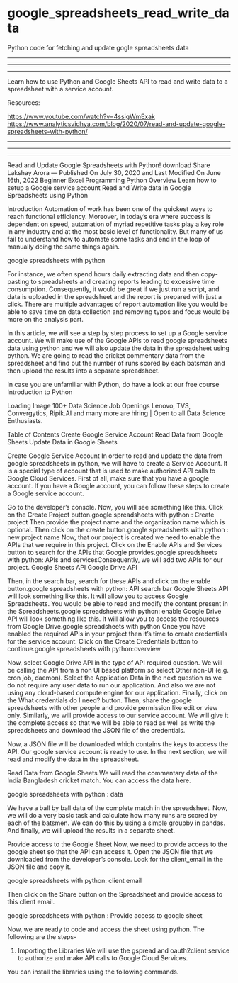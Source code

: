 # google_spreadsheets_read_write_data
Python code for fetching and update gogle spreadsheets data 


-------------------------------------------------------------------------------------------------------------
-------------------------------------------------------------------------------------------------------------
-------------------------------------------------------------------------------------------------------------

Learn how to use Python and Google Sheets API to read and write data to a spreadsheet with a service account. 

Resources:

https://www.youtube.com/watch?v=4ssigWmExak
https://www.analyticsvidhya.com/blog/2020/07/read-and-update-google-spreadsheets-with-python/



-------------------------------------------------------------------------------------------------------------
-------------------------------------------------------------------------------------------------------------
-------------------------------------------------------------------------------------------------------------


Read and Update Google Spreadsheets with Python!
download
Share
Lakshay Arora — Published On July 30, 2020 and Last Modified On June 16th, 2022
Beginner Excel Programming Python
Overview
Learn how to setup a Google service account
Read and Write data in Google Spreadsheets using Python
 

Introduction
Automation of work has been one of the quickest ways to reach functional efficiency. Moreover, in today’s era where success is dependent on speed, automation of myriad repetitive tasks play a key role in any industry and at the most basic level of functionality. But many of us fail to understand how to automate some tasks and end in the loop of manually doing the same things again.

google spreadsheets with python

For instance, we often spend hours daily extracting data and then copy-pasting to spreadsheets and creating reports leading to excessive time consumption. Consequently, it would be great if we just run a script, and data is uploaded in the spreadsheet and the report is prepared with just a click. There are multiple advantages of report automation like you would be able to save time on data collection and removing typos and focus would be more on the analysis part.

In this article, we will see a step by step process to set up a Google service account. We will make use of the Google APIs to read google spreadsheets data using python and we will also update the data in the spreadsheet using python. We are going to read the cricket commentary data from the spreadsheet and find out the number of runs scored by each batsman and then upload the results into a separate spreadsheet.

In case you are unfamiliar with Python, do have a look at our free course Introduction to Python

Loading Image
100+ Data Science Job Openings
Lenovo, TVS, Convergytics, Ripik.AI and many more are hiring | Open to all Data Science Enthusiasts.
 

Table of Contents
Create Google Service Account
Read Data from Google Sheets
Update Data in Google Sheets
 

Create Google Service Account
In order to read and update the data from google spreadsheets in python, we will have to create a Service Account. It is a special type of account that is used to make authorized API calls to Google Cloud Services. First of all, make sure that you have a google account. If you have a Google account, you can follow these steps to create a Google service account.

Go to the developer’s console.  Now, you will see something like this. Click on the Create Project button.google spreadsheets with python : Create project
Then provide the project name and the organization name which is optional. Then click on the create button.google spreadsheets with python : new project name
Now, that our project is created we need to enable the APIs that we require in this project. Click on the Enable APIs and Services button to search for the APIs that Google provides.google spreadsheets with python: APIs and servicesConsequently, we will add two APIs for our project.
Google Sheets API
Google Drive API
 

Then, in the search bar, search for these APIs and click on the enable button.google spreadsheets with python: API search bar
 Google Sheets API will look something like this. It will allow you to access Google Spreadsheets. You would be able to read and modify the content present in the Spreadsheets.google spreadsheets with python: enable
Google Drive API will look something like this. It will allow you to access the resources from Google Drive.google spreadsheets with python
Once you have enabled the required APIs in your project then it’s time to create credentials for the service account. Click on the Create Credentials button to continue.google spreadsheets with python:overview
 
Now, select Google Drive API in the type of API required question. We will be calling the API from a non UI based platform so select Other non-UI (e.g. cron job, daemon). Select the Application Data in the next question as we do not require any user data to run our application. And also we are not using any cloud-based compute engine for our application. Finally, click on the What credentials do I need? button.
Then, share the google spreadsheets with other people and provide permission like edit or view only. Similarly, we will provide access to our service account. We will give it the complete access so that we will be able to read as well as write the spreadsheets and download the JSON file of the credentials.
 

Now, a JSON file will be downloaded which contains the keys to access the API. Our google service account is ready to use. In the next section, we will read and modify the data in the spreadsheet.

 

Read Data from Google Sheets
We will read the commentary data of the India Bangladesh cricket match. You can access the data here.

google spreadsheets with python : data

We have a ball by ball data of the complete match in the spreadsheet. Now, we will do a very basic task and calculate how many runs are scored by each of the batsmen. We can do this by using a simple groupby in pandas. And finally, we will upload the results in a separate sheet.

Provide access to the Google Sheet
Now, we need to provide access to the google sheet so that the API can access it. Open the JSON file that we downloaded from the developer’s console. Look for the client_email in the JSON file and copy it.

google spreadsheets with python: client email

Then click on the Share button on the Spreadsheet and provide access to this client email.

google spreadsheets with python : Provide access to google sheet

Now, we are ready to code and access the sheet using python. The following are the steps-

1. Importing the Libraries
We will use the gspread and oauth2client service to authorize and make API calls to Google Cloud Services.

You can install the libraries using the following commands.
